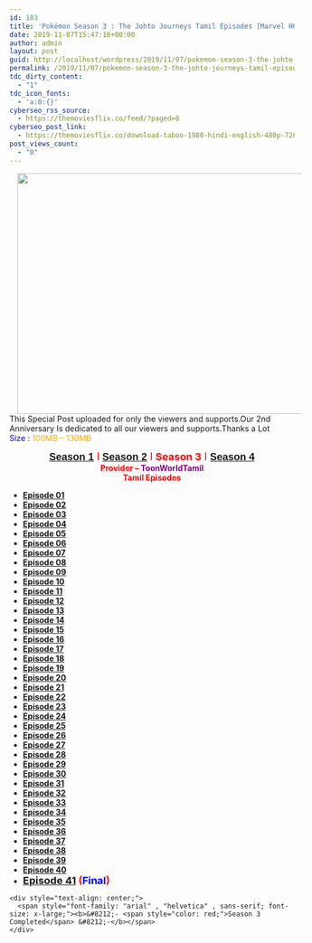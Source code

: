 ```yaml
---
id: 183
title: 'Pokémon Season 3 : The Johto Journeys Tamil Episodes [Marvel HQ Tamil]'
date: 2019-11-07T15:47:18+00:00
author: admin
layout: post
guid: http://localhost/wordpress/2019/11/07/pokemon-season-3-the-johto-journeys-tamil-episodes-marvel-hq-tamil/
permalink: /2019/11/07/pokemon-season-3-the-johto-journeys-tamil-episodes-marvel-hq-tamil/
tdc_dirty_content:
  - "1"
tdc_icon_fonts:
  - 'a:0:{}'
cyberseo_rss_source:
  - https://themoviesflix.co/feed/?paged=8
cyberseo_post_link:
  - https://themoviesflix.co/download-taboo-1980-hindi-english-480p-720p/
post_views_count:
  - "0"
---
```

<div dir="ltr" style="text-align: left;" trbidi="on">
  <div class="separator" style="clear: both; text-align: center;">
  </div>
  
  <p>
    <a href="https://1.bp.blogspot.com/-uOaoh7xEiZA/XLV22GJECCI/AAAAAAAAAdw/zZDO6AfzzrYnQ4J9tC_y1mpInUTw2JXkACLcBGAs/s1600/jer.jpg" imageanchor="1" style="margin-left: 1em; margin-right: 1em; text-align: center;"><img loading="lazy" border="0" data-original-height="400" data-original-width="600" height="426" src="https://1.bp.blogspot.com/-uOaoh7xEiZA/XLV22GJECCI/AAAAAAAAAdw/zZDO6AfzzrYnQ4J9tC_y1mpInUTw2JXkACLcBGAs/s640/jer.jpg" width="640" /></a><br />This Special Post uploaded for only the viewers and supports.Our 2nd Anniversary Is dedicated to all our viewers and supports.Thanks a Lot<br /><span style="background-color: white; color: blue; font-family: "arial" , sans-serif; font-weight: 700;">Size :&nbsp;</span><span style="background-color: white; color: orange; font-family: "arial" , sans-serif; font-weight: 700;">100MB &#8211; 130MB</span>
  </p>
  
  <div style="text-align: center;">
    <span style="font-size: large;"><a href="https://toonnetworktamil2.blogspot.com/2019/05/pokemon-season-1-indigo-league-tamil.html" style="font-family: arial, sans-serif; font-weight: 700;">Season 1</a><span style="color: red; font-family: "arial" , sans-serif; font-weight: 700;">&nbsp;I&nbsp;</span><a href="https://toonnetworktamil2.blogspot.com/2019/05/pokemon-season-2-adventures-on-orange.html" style="font-family: arial, sans-serif; font-weight: 700;">Season 2</a><span style="color: red; font-family: "arial" , sans-serif; font-weight: 700;">&nbsp;I&nbsp;</span><span style="color: red; font-family: "arial" , "helvetica" , sans-serif; font-size: large;"><b>Season 3</b></span><span style="color: red; font-family: "arial" , sans-serif; font-weight: 700;">&nbsp;I&nbsp;</span><a href="https://toonnetworktamil2.blogspot.com/2019/05/pokemon-season-4-johto-league-champions.html" style="font-family: arial, sans-serif; font-weight: 700;">Season 4</a></span>
  </div>
  
  <div style="text-align: center;">
    <b><span style="color: red; font-family: "arial" , "helvetica" , sans-serif; font-size: large;">Provider &#8211;</span><span style="color: red; font-family: "arial" , "helvetica" , sans-serif; font-size: large;"> </span><span style="color: purple; font-family: "arial" , "helvetica" , sans-serif; font-size: large;">ToonWorldTamil</span></b><br /><b><span style="color: red; font-family: "arial" , "helvetica" , sans-serif; font-size: x-large;">Tamil Episodes</span></b>
  </div>
  
  <div style="text-align: left;">
    <ul>
      <li>
        <b><span style="color: red; font-family: "arial" , "helvetica" , sans-serif; font-size: large;"><a href="https://clk.ink/g7aFsskK">Episode 01</a></span></b>
      </li>
      <li>
        <b><span style="color: red; font-family: "arial" , "helvetica" , sans-serif; font-size: large;"><a href="https://clk.ink/Fwu1V7">Episode 02</a></span></b>
      </li>
      <li>
        <b><span style="color: red; font-family: "arial" , "helvetica" , sans-serif; font-size: large;"><a href="https://clk.ink/sQSDA16">Episode 03</a></span></b>
      </li>
      <li>
        <b><span style="color: red; font-family: "arial" , "helvetica" , sans-serif; font-size: large;"><a href="https://clk.ink/UEYr6yp">Episode 04</a></span></b>
      </li>
      <li>
        <b><span style="color: red; font-family: "arial" , "helvetica" , sans-serif; font-size: large;"><a href="https://clk.ink/9grcS">Episode 05</a></span></b>
      </li>
      <li>
        <b><span style="color: red; font-family: "arial" , "helvetica" , sans-serif; font-size: large;"><a href="https://clk.ink/KTDH8">Episode 06</a></span></b>
      </li>
      <li>
        <b><span style="color: red; font-family: "arial" , "helvetica" , sans-serif; font-size: large;"><a href="https://clk.ink/6jED">Episode 07</a></span></b>
      </li>
      <li>
        <b><span style="color: red; font-family: "arial" , "helvetica" , sans-serif; font-size: large;"><a href="https://clk.ink/r2oYQPYa">Episode 08</a></span></b>
      </li>
      <li>
        <b><span style="color: red; font-family: "arial" , "helvetica" , sans-serif; font-size: large;"><a href="https://clk.ink/FNIzSI">Episode 09</a></span></b>
      </li>
      <li>
        <b><span style="color: red; font-family: "arial" , "helvetica" , sans-serif; font-size: large;"><a href="https://clk.ink/9eeLHC">Episode 10</a></span></b>
      </li>
      <li>
        <b><span style="color: red; font-family: "arial" , "helvetica" , sans-serif; font-size: large;"><a href="https://clk.ink/Roz5T">Episode 11</a></span></b>
      </li>
      <li>
        <b><span style="color: red; font-family: "arial" , "helvetica" , sans-serif; font-size: large;"><a href="https://clk.ink/xsBOkED">Episode 12</a></span></b>
      </li>
      <li>
        <b><span style="color: red; font-family: "arial" , "helvetica" , sans-serif; font-size: large;"><a href="https://clk.ink/0nCp">Episode 13</a></span></b>
      </li>
      <li>
        <b><span style="color: red; font-family: "arial" , "helvetica" , sans-serif; font-size: large;"><a href="https://clk.ink/GvrQS">Episode 14</a></span></b>
      </li>
      <li>
        <b><span style="color: red; font-family: "arial" , "helvetica" , sans-serif; font-size: large;"><a href="https://clk.ink/l5n7bUW">Episode 15</a></span></b>
      </li>
      <li>
        <b><span style="color: red; font-family: "arial" , "helvetica" , sans-serif; font-size: large;"><a href="https://clk.ink/uOOBBp">Episode 16</a></span></b>
      </li>
      <li>
        <b><span style="color: red; font-family: "arial" , "helvetica" , sans-serif; font-size: large;"><a href="https://clk.ink/7g1y">Episode 17</a></span></b>
      </li>
      <li>
        <b><span style="color: red; font-family: "arial" , "helvetica" , sans-serif; font-size: large;"><a href="https://clk.ink/AkfYZ">Episode 18</a></span></b>
      </li>
      <li>
        <b><span style="color: red; font-family: "arial" , "helvetica" , sans-serif; font-size: large;"><a href="https://clk.ink/W1A4N">Episode 19</a></span></b>
      </li>
      <li>
        <b><span style="color: red; font-family: "arial" , "helvetica" , sans-serif; font-size: large;"><a href="https://clk.ink/T6kpN92i">Episode 20</a></span></b>
      </li>
      <li>
        <b><span style="color: red; font-family: "arial" , "helvetica" , sans-serif; font-size: large;"><a href="https://clk.ink/dA3yAwm">Episode 21</a></span></b>
      </li>
      <li>
        <b><span style="color: red; font-family: "arial" , "helvetica" , sans-serif; font-size: large;"><a href="https://clk.ink/A7SIyGsu">Episode 22</a></span></b>
      </li>
      <li>
        <b><span style="color: red; font-family: "arial" , "helvetica" , sans-serif; font-size: large;"><a href="https://clk.ink/JSuv">Episode 23</a></span></b>
      </li>
      <li>
        <b><span style="color: red; font-family: "arial" , "helvetica" , sans-serif; font-size: large;"><a href="https://clk.ink/22my">Episode 24</a></span></b>
      </li>
      <li>
        <b><span style="color: red; font-family: "arial" , "helvetica" , sans-serif; font-size: large;"><a href="https://clk.ink/7vAs">Episode 25</a></span></b>
      </li>
      <li>
        <b><span style="color: red; font-family: "arial" , "helvetica" , sans-serif; font-size: large;"><a href="https://clk.ink/e8jz7">Episode 26</a></span></b>
      </li>
      <li>
        <b><span style="color: red; font-family: "arial" , "helvetica" , sans-serif; font-size: large;"><a href="https://clk.ink/Fu2vtJ">Episode 27</a></span></b>
      </li>
      <li>
        <b><span style="color: red; font-family: "arial" , "helvetica" , sans-serif; font-size: large;"><a href="https://clk.ink/XRQOz">Episode 28</a></span></b>
      </li>
      <li>
        <b><span style="color: red; font-family: "arial" , "helvetica" , sans-serif; font-size: large;"><a href="https://clk.ink/lgnihr">Episode 29</a></span></b>
      </li>
      <li>
        <b><span style="color: red; font-family: "arial" , "helvetica" , sans-serif; font-size: large;"><a href="https://clk.ink/ku3k4Fl">Episode 30</a></span></b>
      </li>
      <li>
        <b><span style="color: red; font-family: "arial" , "helvetica" , sans-serif; font-size: large;"><a href="https://clk.ink/KmLi">Episode 31</a></span></b>
      </li>
      <li>
        <b><span style="color: red; font-family: "arial" , "helvetica" , sans-serif; font-size: large;"><a href="https://clk.ink/waDuX7">Episode 32</a></span></b>
      </li>
      <li>
        <b><span style="color: red; font-family: "arial" , "helvetica" , sans-serif; font-size: large;"><a href="https://clk.ink/iqHSWaa">Episode 33</a></span></b>
      </li>
      <li>
        <b><span style="color: red; font-family: "arial" , "helvetica" , sans-serif; font-size: large;"><a href="https://clk.ink/LrMsccF">Episode 34</a></span></b>
      </li>
      <li>
        <b><span style="color: red; font-family: "arial" , "helvetica" , sans-serif; font-size: large;"><a href="https://clk.ink/VeGKcC">Episode 35</a></span></b>
      </li>
      <li>
        <b><span style="color: red; font-family: "arial" , "helvetica" , sans-serif; font-size: large;"><a href="https://clk.ink/ZvsWa">Episode 36</a></span></b>
      </li>
      <li>
        <b><span style="color: red; font-family: "arial" , "helvetica" , sans-serif; font-size: large;"><a href="https://clk.ink/WHCH0U">Episode 37</a></span></b>
      </li>
      <li>
        <b><span style="color: red; font-family: "arial" , "helvetica" , sans-serif; font-size: large;"><a href="https://clk.ink/Xej37qj">Episode 38</a></span></b>
      </li>
      <li>
        <b><span style="color: red; font-family: "arial" , "helvetica" , sans-serif; font-size: large;"><a href="https://clk.ink/Eg8qGuH">Episode 39</a></span></b>
      </li>
      <li>
        <b><span style="color: red; font-family: "arial" , "helvetica" , sans-serif; font-size: large;"><a href="https://clk.ink/wZZkCE">Episode 40</a></span></b>
      </li>
      <li>
        <b><span style="font-size: large;"><span style="color: red; font-family: "arial" , "helvetica" , sans-serif; font-size: large;"><a href="https://clk.ink/wJRX6H">Episode 41</a> </span><span style="color: red; font-family: "arial" , "helvetica" , sans-serif; font-size: large;">(<span style="color: blue;">Final</span>)</span></span></b>
      </li>
    </ul>
    
    <div style="text-align: center;">
      <span style="font-family: "arial" , "helvetica" , sans-serif; font-size: x-large;"><b>&#8212;- <span style="color: red;">Season 3 Completed</span> &#8212;-</b></span>
    </div>
  </div>
</div>